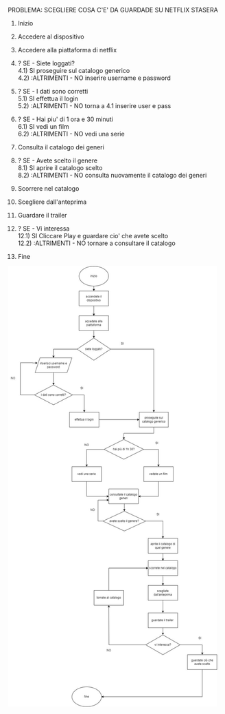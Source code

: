 PROBLEMA: SCEGLIERE COSA C'E' DA GUARDADE SU NETFLIX STASERA

1) Inizio
2) Accedere al dispositivo
3) Accedere alla piattaforma di netflix
4) ? SE - Siete loggati?<br> 
    4.1) SI proseguire sul catalogo generico<br>
    4.2) :ALTRIMENTI - NO inserire username e password

5) ? SE - I dati sono corretti<br>
    5.1) SI effettua il login<br>
    5.2) :ALTRIMENTI - NO torna a 4.1 inserire user e pass

6) ? SE - Hai piu' di 1 ora e 30 minuti<br>
    6.1) SI vedi un film<br>
    6.2) :ALTRIMENTI - NO vedi una serie

7) Consulta il catalogo dei generi

8) ? SE - Avete scelto il genere<br>
    8.1) SI aprire il catalogo scelto<br>
    8.2) :ALTRIMENTI - NO consulta nuovamente il catalogo dei generi

9) Scorrere nel catalogo

10) Scegliere dall'anteprima

11) Guardare il trailer

12) ? SE - Vi interessa<br>
    12.1) SI Cliccare Play e guardare cio' che avete scelto<br>
    12.2) :ALTRIMENTI - NO tornare a consultare il catalogo

13) Fine


<img src="IMG-20230515-WA0005.jpg" alt="grafic">